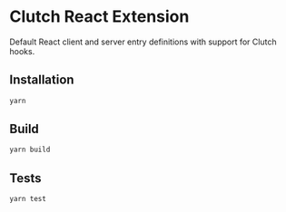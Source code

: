 # Clutch React Extension

Default React client and server entry definitions with support for Clutch hooks.

## Installation

```bash
yarn
```

## Build

```bash
yarn build
```

## Tests

```bash
yarn test
```
